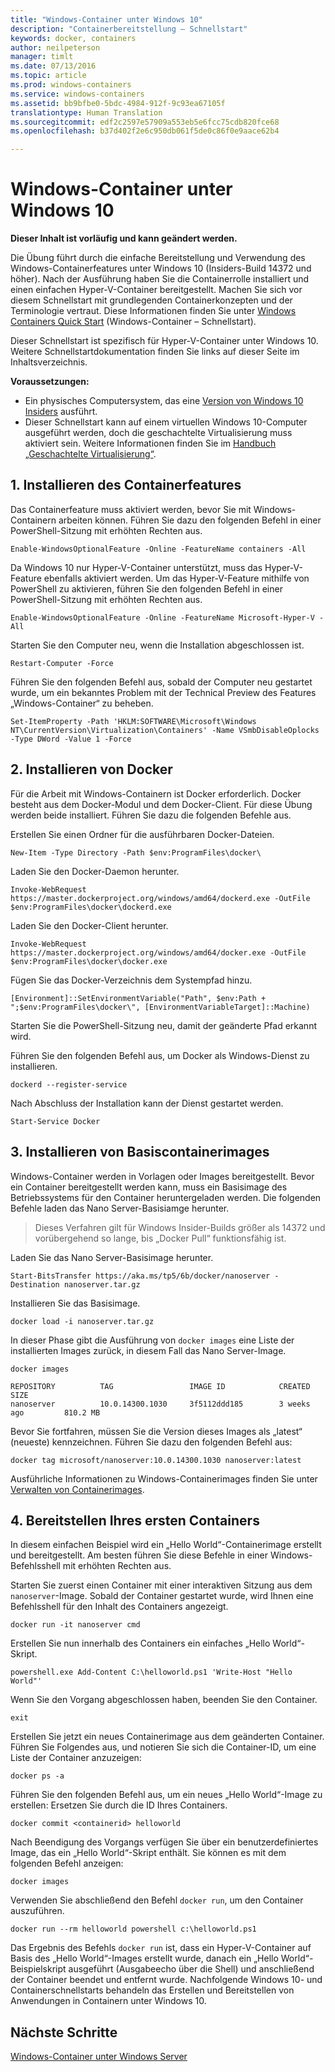 ```yaml
---
title: "Windows-Container unter Windows 10"
description: "Containerbereitstellung – Schnellstart"
keywords: docker, containers
author: neilpeterson
manager: timlt
ms.date: 07/13/2016
ms.topic: article
ms.prod: windows-containers
ms.service: windows-containers
ms.assetid: bb9bfbe0-5bdc-4984-912f-9c93ea67105f
translationtype: Human Translation
ms.sourcegitcommit: edf2c2597e57909a553eb5e6fcc75cdb820fce68
ms.openlocfilehash: b37d402f2e6c950db061f5de0c86f0e9aace62b4

---
```


# Windows-Container unter Windows 10

**Dieser Inhalt ist vorläufig und kann geändert werden.** 

Die Übung führt durch die einfache Bereitstellung und Verwendung des Windows-Containerfeatures unter Windows 10 (Insiders-Build 14372 und höher). Nach der Ausführung haben Sie die Containerrolle installiert und einen einfachen Hyper-V-Container bereitgestellt. Machen Sie sich vor diesem Schnellstart mit grundlegenden Containerkonzepten und der Terminologie vertraut. Diese Informationen finden Sie unter [Windows Containers Quick Start](./quick_start.md) (Windows-Container – Schnellstart). 

Dieser Schnellstart ist spezifisch für Hyper-V-Container unter Windows 10. Weitere Schnellstartdokumentation finden Sie links auf dieser Seite im Inhaltsverzeichnis.

**Voraussetzungen:**

- Ein physisches Computersystem, das eine [Version von Windows 10 Insiders](https://insider.windows.com/) ausführt.   
- Dieser Schnellstart kann auf einem virtuellen Windows 10-Computer ausgeführt werden, doch die geschachtelte Virtualisierung muss aktiviert sein. Weitere Informationen finden Sie im [Handbuch „Geschachtelte Virtualisierung“](https://msdn.microsoft.com/en-us/virtualization/hyperv_on_windows/user_guide/nesting).

## 1. Installieren des Containerfeatures

Das Containerfeature muss aktiviert werden, bevor Sie mit Windows-Containern arbeiten können. Führen Sie dazu den folgenden Befehl in einer PowerShell-Sitzung mit erhöhten Rechten aus. 

```none
Enable-WindowsOptionalFeature -Online -FeatureName containers -All
```

Da Windows 10 nur Hyper-V-Container unterstützt, muss das Hyper-V-Feature ebenfalls aktiviert werden. Um das Hyper-V-Feature mithilfe von PowerShell zu aktivieren, führen Sie den folgenden Befehl in einer PowerShell-Sitzung mit erhöhten Rechten aus.

```none
Enable-WindowsOptionalFeature -Online -FeatureName Microsoft-Hyper-V -All
```

Starten Sie den Computer neu, wenn die Installation abgeschlossen ist.

```none
Restart-Computer -Force
```

Führen Sie den folgenden Befehl aus, sobald der Computer neu gestartet wurde, um ein bekanntes Problem mit der Technical Preview des Features „Windows-Container“ zu beheben.  

 ```none
Set-ItemProperty -Path 'HKLM:SOFTWARE\Microsoft\Windows NT\CurrentVersion\Virtualization\Containers' -Name VSmbDisableOplocks -Type DWord -Value 1 -Force
```

## 2. Installieren von Docker

Für die Arbeit mit Windows-Containern ist Docker erforderlich. Docker besteht aus dem Docker-Modul und dem Docker-Client. Für diese Übung werden beide installiert. Führen Sie dazu die folgenden Befehle aus. 

Erstellen Sie einen Ordner für die ausführbaren Docker-Dateien.

```none
New-Item -Type Directory -Path $env:ProgramFiles\docker\
```

Laden Sie den Docker-Daemon herunter.

```none
Invoke-WebRequest https://master.dockerproject.org/windows/amd64/dockerd.exe -OutFile $env:ProgramFiles\docker\dockerd.exe
```

Laden Sie den Docker-Client herunter.

```none
Invoke-WebRequest https://master.dockerproject.org/windows/amd64/docker.exe -OutFile $env:ProgramFiles\docker\docker.exe
```

Fügen Sie das Docker-Verzeichnis dem Systempfad hinzu.

```none
[Environment]::SetEnvironmentVariable("Path", $env:Path + ";$env:ProgramFiles\docker\", [EnvironmentVariableTarget]::Machine)
```

Starten Sie die PowerShell-Sitzung neu, damit der geänderte Pfad erkannt wird.

Führen Sie den folgenden Befehl aus, um Docker als Windows-Dienst zu installieren.

```none
dockerd --register-service
```

Nach Abschluss der Installation kann der Dienst gestartet werden.

```none
Start-Service Docker
```

## 3. Installieren von Basiscontainerimages

Windows-Container werden in Vorlagen oder Images bereitgestellt. Bevor ein Container bereitgestellt werden kann, muss ein Basisimage des Betriebssystems für den Container heruntergeladen werden. Die folgenden Befehle laden das Nano Server-Basisiamge herunter.
    
> Dieses Verfahren gilt für Windows Insider-Builds größer als 14372 und vorübergehend so lange, bis „Docker Pull“ funktionsfähig ist.

Laden Sie das Nano Server-Basisimage herunter. 

```none
Start-BitsTransfer https://aka.ms/tp5/6b/docker/nanoserver -Destination nanoserver.tar.gz
```

Installieren Sie das Basisimage.

```none  
docker load -i nanoserver.tar.gz
```

In dieser Phase gibt die Ausführung von `docker images` eine Liste der installierten Images zurück, in diesem Fall das Nano Server-Image.

```none
docker images

REPOSITORY          TAG                 IMAGE ID            CREATED             SIZE
nanoserver          10.0.14300.1030     3f5112ddd185        3 weeks ago         810.2 MB
```

Bevor Sie fortfahren, müssen Sie die Version dieses Images als „latest“ (neueste) kennzeichnen. Führen Sie dazu den folgenden Befehl aus:

```none
docker tag microsoft/nanoserver:10.0.14300.1030 nanoserver:latest
```

Ausführliche Informationen zu Windows-Containerimages finden Sie unter [Verwalten von Containerimages](../management/manage_images.md).

## 4. Bereitstellen Ihres ersten Containers

In diesem einfachen Beispiel wird ein „Hello World“-Containerimage erstellt und bereitgestellt. Am besten führen Sie diese Befehle in einer Windows-Befehlsshell mit erhöhten Rechten aus.

Starten Sie zuerst einen Container mit einer interaktiven Sitzung aus dem `nanoserver`-Image. Sobald der Container gestartet wurde, wird Ihnen eine Befehlsshell für den Inhalt des Containers angezeigt.  

```none
docker run -it nanoserver cmd
```

Erstellen Sie nun innerhalb des Containers ein einfaches „Hello World“-Skript.

```none
powershell.exe Add-Content C:\helloworld.ps1 'Write-Host "Hello World"'
```   

Wenn Sie den Vorgang abgeschlossen haben, beenden Sie den Container.

```none
exit
```

Erstellen Sie jetzt ein neues Containerimage aus dem geänderten Container. Führen Sie Folgendes aus, und notieren Sie sich die Container-ID, um eine Liste der Container anzuzeigen:

```none
docker ps -a
```

Führen Sie den folgenden Befehl aus, um ein neues „Hello World“-Image zu erstellen: Ersetzen Sie <containerid> durch die ID Ihres Containers.

```none
docker commit <containerid> helloworld
```

Nach Beendigung des Vorgangs verfügen Sie über ein benutzerdefiniertes Image, das ein „Hello World“-Skript enthält. Sie können es mit dem folgenden Befehl anzeigen:

```none
docker images
```

Verwenden Sie abschließend den Befehl `docker run`, um den Container auszuführen.

```none
docker run --rm helloworld powershell c:\helloworld.ps1
```

Das Ergebnis des Befehls `docker run` ist, dass ein Hyper-V-Container auf Basis des „Hello World“-Images erstellt wurde, danach ein „Hello World“-Beispielskript ausgeführt (Ausgabeecho über die Shell) und anschließend der Container beendet und entfernt wurde. Nachfolgende Windows 10- und Containerschnellstarts behandeln das Erstellen und Bereitstellen von Anwendungen in Containern unter Windows 10.

## Nächste Schritte

[Windows-Container unter Windows Server](./quick_start_windows_server.md)





<!--HONumber=Jul16_HO2-->



